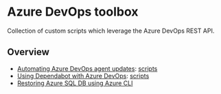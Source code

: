 # Azure DevOps toolbox

Collection of custom scripts which leverage the Azure DevOps REST API.

## Overview

- [Automating Azure DevOps agent updates](https://sanderh.dev/automating-Azure-DevOps-agent-updates/): [scripts](./src/agent-updates)
- [Using Dependabot with Azure DevOps](https://sanderh.dev/automating-Azure-DevOps-agent-updates/): [scripts](./src/dependabot)
- [Restoring Azure SQL DB using Azure CLI](./src/restore-azure-sql-db)
